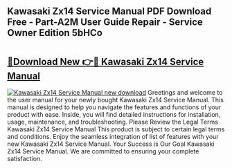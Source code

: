 ## Kawasaki Zx14 Service Manual PDF Download Free - Part-A2M User Guide Repair - Service Owner Edition 5bHCo

# <h2><a href="http://bc20714.oget.top/?id=Kawasaki+Zx14+Service+Manual">🔗Download New 👉🔴 Kawasaki Zx14 Service Manual</a></h2>

[![Kawasaki Zx14 Service Manual new download](https://i.imgur.com/5g1atiW.png)](http://bc20714.oget.top/?id=Kawasaki+Zx14+Service+Manual)
Greetings and welcome to the user manual for your newly bought Kawasaki Zx14 Service Manual. This manual is designed to help you navigate the features and functions of your product with ease. Inside, you will find detailed instructions for installation, usage, maintenance, and troubleshooting. Please Review the Legal Terms Kawasaki Zx14 Service Manual This product is subject to certain legal terms and conditions. Enjoy the seamless integration of list of features with your new Kawasaki Zx14 Service Manual. Your Success is Our Goal Kawasaki Zx14 Service Manual. We are committed to ensuring your complete satisfaction.

